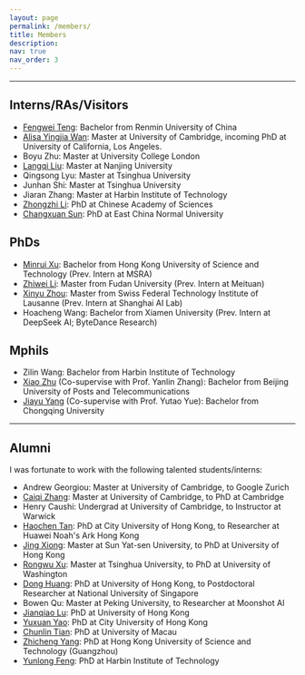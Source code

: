 ```yaml
---
layout: page
permalink: /members/
title: Members
description: 
nav: true
nav_order: 3
---
```


---
## Interns/RAs/Visitors
- [Fengwei Teng](https://qixucen.github.io/): Bachelor from Renmin University of China
- [Alisa Yingjia Wan](https://yingjia.one/): Master at University of Cambridge, incoming PhD at University of California, Los Angeles.
- Boyu Zhu: Master at University College London
- [Langqi Liu](https://liurunky.github.io/): Master at Nanjing University
- Qingsong Lyu: Master at Tsinghua University
- Junhan Shi: Master at Tsinghua University
- Jiaran Zhang: Master at Harbin Institute of Technology
- [Zhongzhi Li](https://zzli2022.github.io/): PhD at Chinese Academy of Sciences
- [Changxuan Sun](https://uncovered-reindeer-d07.notion.site/Changxuan-Sun-1b3a62d9e28c80bdba45da2edcdf3d00): PhD at East China Normal University

## PhDs
- [Minrui Xu](https://rolandminrui.github.io/rolandminrui-homepage/): Bachelor from Hong Kong University of Science and Technology (Prev. Intern at MSRA)
- [Zhiwei Li](https://digbangbang.github.io/): Master from Fudan University (Prev. Intern at Meituan)
- [Xinyu Zhou](https://blackzxy.github.io/): Master from Swiss Federal Technology Institute of Lausanne  (Prev. Intern at Shanghai AI Lab)
- Hoacheng Wang: Bachelor from Xiamen University (Prev. Intern at DeepSeek AI; ByteDance Research)

## Mphils
- Zilin Wang: Bachelor from Harbin Institute of Technology
- [Xiao Zhu](https://hexagonstar.github.io/) (Co-supervise with Prof. Yanlin Zhang): Bachelor from Beijing University of Posts and Telecommunications
- [Jiayu Yang](https://yjywdzh.github.io/) (Co-supervise with Prof. Yutao Yue): Bachelor from Chongqing University


---
## Alumni
I was fortunate to work with the following talented students/interns:
- Andrew Georgiou: Master at University of Cambridge, to Google Zurich
- [Caiqi Zhang](https://caiqizh.github.io/): Master at University of Cambridge, to PhD at Cambridge
- Henry Caushi: Undergrad at University of Cambridge, to Instructor at Warwick
- [Haochen Tan](https://namco0816.github.io/): PhD at City University of Hong Kong, to Researcher at Huawei Noah's Ark Hong Kong
- [Jing Xiong](https://menik1126.github.io/): Master at Sun Yat-sen University, to PhD at University of Hong Kong
- [Rongwu Xu](https://rongwuxu.com/): Master at Tsinghua University, to PhD at University of Washington
- [Dong Huang](https://huangd1999.github.io/): PhD at University of Hong Kong, to Postdoctoral Researcher at National University of Singapore
- Bowen Qu: Master at Peking University, to Researcher at Moonshot AI
- [Jianqiao Lu](https://jianqiaolu.github.io/): PhD at University of Hong Kong
- [Yuxuan Yao](https://scholar.google.com.hk/citations?user=PLe5qQEAAAAJ&hl=zh-CN): PhD at City University of Hong Kong
- [Chunlin Tian](https://clin0212.github.io/): PhD at University of Macau
- [Zhicheng Yang](https://yangzhch6.github.io/): PhD at Hong Kong University of Science and Technology (Guangzhou)
- [Yunlong Feng](https://resume.alongwy.top/#anchor_about): PhD at Harbin Institute of Technology
